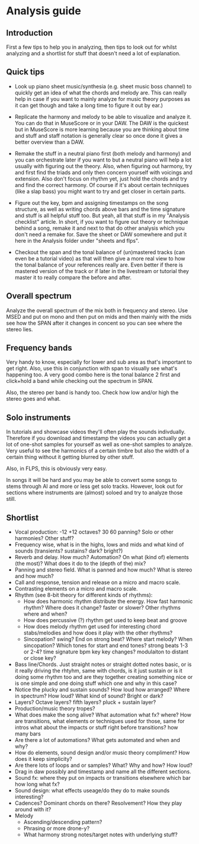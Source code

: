 # Analysis guide
## Introduction
First a few tips to help you in analyzing, then tips to look out for whilst analyzing and a shortlist for stuff that doesn't need a lot of explanation.

## Quick tips
- Look up piano sheet music/synthesia (e.g. sheet music boss channel) to quickly get an idea of what the chords and melody are. This can really help in case if you want to mainly analyze for music theory purposes as it can get though and take a long time to figure it out by ear.)

- Replicate the harmony and melody to be able to visualize and analyze it. You can do that in MuseScore or in your DAW. The DAW is the quickest but in MuseScore is more learning because you are thinking about time and stuff and staff notation is generally clear so once done it gives a better overview than a DAW. 

- Remake the stuff in a neutral piano first (both melody and harmony) and you can orchestrate later if you want to but a neutral piano will help a lot usually with figuring out the theory. Also, when figuring out harmony, try and first find the triads and only then concern yourself with voicings and extension. Also don't focus on rhythm yet, just hold the chords and try and find the correct harmony. Of course if it's about certain techniques (like a slap bass) you might want to try and get closer in certain parts.

- Figure out the key, bpm and assigning timestamps on the song structure, as well as writing chords above bars and the time signature and stuff is all helpful stuff too. But yeah, all that stuff is in my "Analysis checklist" article. In short, if you want to figure out theory or technique behind a song, remake it and next to that do other analysis which you don't need a remake for. Save the sheet or DAW somewhere and put it here in the Analysis folder under "sheets and flps".

- Checkout the span and the tonal balance of (un)mastered tracks (can even be a tutorial video) as that will then give a more real view to how the tonal balance of your references really are. Even better if there is mastered version of the track or if later in the livestream or tutorial they master it to really compare the before and after.

## Overall spectrum
Analyze the overall spectrum of the mix both in frequency and stereo. Use MSED and put on mono and then put on mids and then mainly with the mids see how the SPAN after it changes in concent so you can see where the stereo lies.

## Frequency bands
Very handy to know, especially for lower and sub area as that's important to get right. Also, use this in conjunction with span to visually see what's happening too. A very good combo here is the tonal balance 2 first and click+hold a band while checking out the spectrum in SPAN.

Also, the stereo per band is handy too. Check how low and/or high the stereo goes and what.

## Solo instruments
In tutorials and showcase videos they'll often play the sounds indivdually. Therefore if you download and timestamp the videos you can actually get a lot of one-shot samples for yourself as well as one-shot samples to analyze. Very useful to see the harmonics of a certain timbre but also the width of a certain thing without it getting blurred by other stuff.

Also, in FLPS, this is obviously very easy.

In songs it will be hard and you may be able to convert some songs to stems through AI and more or less get solo tracks. However, look out for sections where instruments are (almost) soloed and try to analyze those still.

## Shortlist
- Vocal production: -12 +12 octaves? 30 60 panning? Solo or other harmonies? Other stuff?
- Frequency wise, what is in the highs, lows and mids and what kind of sounds (transients? sustains? dark? bright?)
- Reverb and delay. How much? Automation? On what (kind of) elements (the most)? What does it do to the (depth of the) mix?
- Panning and stereo field. What is panned and how much? What is stereo and how much?
- Call and response, tension and release on a micro and macro scale.
- Contrasting elements on a micro and macro scale.
- Rhythm (see 8-bit theory for different kinds of rhythms): 
  - How does harmonic rhythm distribute the energy. How fast harmonic rhythm? Where does it change? faster or slower? Other rhythms where and when?
  - How does percussive (?) rhythm get used to keep beat and groove
  - How does melody rhythm get used for interesting chord stabs/melodies and how does it play with the other rhythms?
  - Sincopation? swing? End on strong beat? Where start melody? When sincopation? Which tones for start and end tones? strong beats 1-3 or 2-4? time signature bpm key key changes? modulaiton to distant or close key?
- Bass line/Chords. Just straight notes or straight dotted notes basic, or is it really driving the rhtyhm, same with chords, is it just sustain or is it doing some rhythm too and are they together creating something nice or is one simple and one doing stuff which one and why in this case?
- Notice the plucky and sustain sounds? How loud how arranged? Where in spectrum? How loud? What kind of sound? Bright or dark?
- Layers? Octave layers? fifth layers? pluck + sustain layer?
- Production/music theory tropes?
- What does make the song alive? What automation what fx? where? How are transitions, what elements or techniques used for those, same for intros what about the impacts or stuff right before transitions?
how many bars 
- Are there a lot of automations? What gets automated and when and why?
- How do elements, sound design and/or music theory compliment? How does it keep simplicity?
- Are there lots of loops and or samples? What? Why and how? How loud?
- Drag in daw possibly and timestamp and name all the different sections.
- Sound fx: where they put on impacts or transitions elsewhere which bar how long what fx?
- Sound design: what effects useage/do they do to make sounds interesting?
- Cadences? Dominant chords on there? Resolvement? How they play around with it?
- Melody
  - Ascending/descending pattern?
  - Phrasing or more drone-y?
  - What harmony strong notes/target notes with underlying stuff? 
